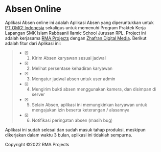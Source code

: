 # Absen Online


Aplikasi Absen online ini adalah Aplikasi Absen yang diperuntukkan untuk [PT OMG! Indonesia](https://www.omg-indo.com) sekaligus untuk memenuhi Program Praktek Kerja Lapangan SMK Islam Rabbaanii Ilamic School Jurusan RPL. Project ini adalah kerjasama [RMA Projects](https://www.github.com/RMA-17) dengan [Zhafran Digital Media](https://www.github.com/ZhafranDigitalMedia). Berikut adalah fitur dari Aplikasi ini:

> - [X] 1. Kirim Absen karyawan sesuai jadwal
> - [X] 2. Melihat persentase kehadiran karyawan
> - [X] 3. Mengatur jadwal absen untuk user admin
> - [X] 4. Mengirim bukti absen menggunakan kamera, dan disimpan di server
> - [X] 5. Selain Absen, aplikasi ini memungkinkan karyawan untuk mengajukan izin beserta keterangan / alasannya
> - [x] 6. Notifikasi peringatan absen (masih bug)

Aplikasi ini sudah selesai dan sudah masuk tahap produksi, meskipun dikerjakan dalam waktu 3 bulan, aplikasi ini tidaklah sempurna.

Copyright ©2022 RMA Projects
